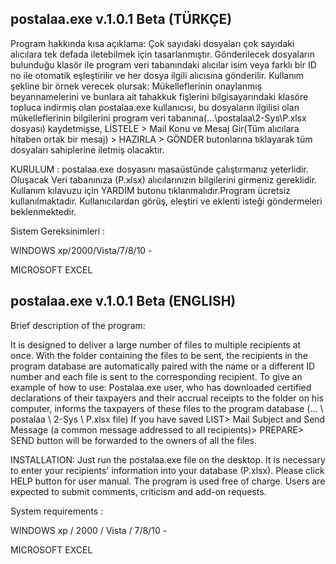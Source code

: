 ## postalaa.exe v.1.0.1 Beta (TÜRKÇE)
Program hakkında kısa açıklama:
Çok sayıdaki dosyaları çok sayıdaki alıcılara tek defada iletebilmek için tasarlanmıştır. Gönderilecek dosyaların bulunduğu klasör ile program veri tabanındaki alıcılar isim veya farklı bir ID no ile otomatik eşleştirilir ve her dosya ilgili alıcısına gönderilir. Kullanım şekline bir örnek verecek olursak: Mükelleflerinin onaylanmış beyannamelerini ve bunlara ait tahakkuk fişlerini bilgisayarındaki klasöre topluca indirmiş olan postalaa.exe kullanıcısı, bu dosyaların ilgilisi olan mükelleflerinin bilgilerini program veri tabanına(...\postalaa\2-Sys\P.xlsx dosyası) kaydetmişse,  LİSTELE > Mail Konu ve Mesaj Gir(Tüm alıcılara hitaben ortak bir mesaj) > HAZIRLA  > GÖNDER butonlarına tıklayarak tüm dosyaları sahiplerine iletmiş olacaktır. 

KURULUM : postalaa.exe dosyasını masaüstünde çalıştırmanız yeterlidir. Oluşacak Veri tabanınıza (P.xlsx) alıcılarınızın bilgilerini girmeniz gereklidir. Kullanım kılavuzu için YARDIM butonu tıklanmalıdır.Program ücretsiz kullanılmaktadır. Kullanıcılardan görüş, eleştiri ve eklenti isteği göndermeleri beklenmektedir.

Sistem Gereksinimleri :

WINDOWS xp/2000/Vista/7/8/10 - 

MICROSOFT EXCEL


## postalaa.exe v.1.0.1 Beta (ENGLISH) 

Brief description of the program: 

It is designed to deliver a large number of files to multiple recipients at once. With the folder containing the files to be sent, the recipients in the program database are automatically paired with the name or a different ID number and each file is sent to the corresponding recipient. To give an example of how to use: Postalaa.exe user, who has downloaded certified declarations of their taxpayers and their accrual receipts to the folder on his computer, informs the taxpayers of these files to the program database (... \ postalaa \ 2-Sys \ P.xlsx file) If you have saved LIST> Mail Subject and Send Message (a common message addressed to all recipients)> PREPARE> SEND button will be forwarded to the owners of all the files.

INSTALLATION: Just run the postalaa.exe file on the desktop. It is necessary to enter your recipients' information into your database (P.xlsx). Please click HELP button for user manual. The program is used free of charge. Users are expected to submit comments, criticism and add-on requests.

System requirements :

WINDOWS xp / 2000 / Vista / 7/8/10 -

MICROSOFT EXCEL
